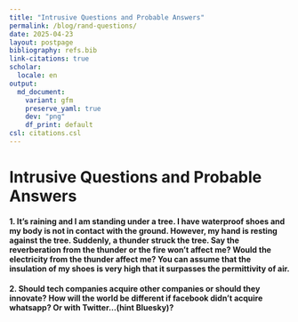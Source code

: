 ```yaml
---
title: "Intrusive Questions and Probable Answers"
permalink: /blog/rand-questions/
date: 2025-04-23
layout: postpage
bibliography: refs.bib
link-citations: true
scholar:
  locale: en
output:
  md_document:
    variant: gfm
    preserve_yaml: true
    dev: "png"
    df_print: default
csl: citations.csl
---
```


# Intrusive Questions and Probable Answers

#### 1. It’s raining and I am standing under a tree. I have waterproof shoes and my body is not in contact with the ground. However, my hand is resting against the tree. Suddenly, a thunder struck the tree. Say the reverberation from the thunder or the fire won’t affect me? Would the electricity from the thunder affect me? You can assume that the insulation of my shoes is very high that it surpasses the permittivity of air.

#### 2. Should tech companies acquire other companies or should they innovate? How will the world be different if facebook didn’t acquire whatsapp? Or with Twitter…(hint Bluesky)?
